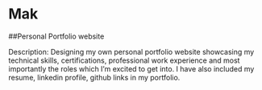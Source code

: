 # Mak

##Personal Portfolio website

Description: 
Designing my own personal portfolio website showcasing my technical skills, certifications, professional work experience and most importantly the roles which I’m excited to get into. I have also included my resume, linkedin profile, github links in my portfolio.

